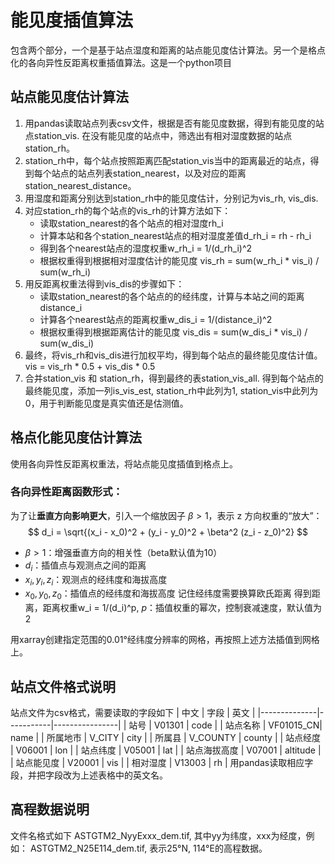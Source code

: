 # 能见度插值算法
包含两个部分，一个是基于站点湿度和距离的站点能见度估计算法。另一个是格点化的各向异性反距离权重插值算法。这是一个python项目
## 站点能见度估计算法
1. 用pandas读取站点列表csv文件，根据是否有能见度数据，得到有能见度的站点station_vis. 在没有能见度的站点中，筛选出有相对湿度数据的站点station_rh。
2. station_rh中，每个站点按照距离匹配station_vis当中的距离最近的站点，得到每个站点的站点列表station_nearest，以及对应的距离station_nearest_distance。
3. 用湿度和距离分别达到station_rh中的能见度估计，分别记为vis_rh, vis_dis.
4. 对应station_rh的每个站点的vis_rh的计算方法如下：
   - 读取station_nearest的各个站点的相对湿度rh_i
   - 计算本站和各个station_nearest站点的相对湿度差值d_rh_i = rh - rh_i
   - 得到各个nearest站点的湿度权重w_rh_i = 1/(d_rh_i)^2
   - 根据权重得到根据相对湿度估计的能见度 vis_rh = sum(w_rh_i * vis_i) / sum(w_rh_i)
5. 用反距离权重法得到vis_dis的步骤如下：
   - 读取station_nearest的各个站点的的经纬度，计算与本站之间的距离distance_i
   - 计算各个nearest站点的距离权重w_dis_i = 1/(distance_i)^2
   - 根据权重得到根据距离估计的能见度 vis_dis = sum(w_dis_i * vis_i) / sum(w_dis_i)
7. 最终，将vis_rh和vis_dis进行加权平均，得到每个站点的最终能见度估计值。vis = vis_rh * 0.5 + vis_dis * 0.5
8. 合并station_vis 和 station_rh，得到最终的表station_vis_all. 得到每个站点的最终能见度，添加一列is_vis_est, station_rh中此列为1, station_vis中此列为0，用于判断能见度是真实值还是估测值。
## 格点化能见度估计算法
使用各向异性反距离权重法，将站点能见度插值到格点上。
### 各向异性距离函数形式：
为了让**垂直方向影响更大**，引入一个缩放因子 $\beta > 1$，表示 z 方向权重的“放大”：
$$
d_i = \sqrt{(x_i - x_0)^2 + (y_i - y_0)^2 + \beta^2 (z_i - z_0)^2}
$$
* $\beta > 1$：增强垂直方向的相关性（beta默认值为10）
* $d_i$：插值点与观测点之间的距离
* $x_i, y_i, z_i$：观测点的经纬度和海拔高度
* $x_0, y_0, z_0$：插值点的经纬度和海拔高度
记住经纬度需要换算欧氏距离
得到距离，距离权重w_i = 1/(d_i)^p, 
$p$：插值权重的幂次，控制衰减速度，默认值为2

用xarray创建指定范围的0.01°经纬度分辨率的网格，再按照上述方法插值到网格上。
## 站点文件格式说明
站点文件为csv格式，需要读取的字段如下
| 中文         | 字段      | 英文           |
|--------------|-----------|----------------|
| 站号         | V01301    | code           |
| 站点名称     | VF01015_CN| name           |
| 所属地市     | V_CITY    | city           |
| 所属县       | V_COUNTY  | county         |
| 站点经度     | V06001    | lon            |
| 站点纬度     | V05001    | lat            |
| 站点海拔高度 | V07001    | altitude       |
| 站点能见度   | V20001    | vis            |
| 相对湿度     | V13003    | rh             |
用pandas读取相应字段，并把字段改为上述表格中的英文名。
## 高程数据说明
文件名格式如下 ASTGTM2_NyyExxx_dem.tif, 其中yy为纬度，xxx为经度，例如：
ASTGTM2_N25E114_dem.tif, 表示25°N, 114°E的高程数据。
